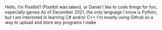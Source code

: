 Hello, I’m Pixelbit1 (Pixelbit was taken), or Daniel
I like to code things for fun, especially games
As of December 2021, the only language I know is Python, but I am interested in learning C# and/or C++
I'm mostly using Github as a way to upload and store any programs I make
